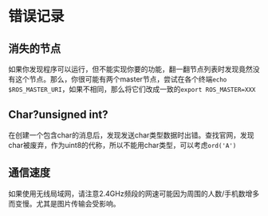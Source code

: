 # 错误记录

## 消失的节点

如果你发现程序可以运行，但不能实现你要的功能，翻一翻节点列表时发现竟然没有这个节点。那么，你很可能有两个master节点，尝试在各个终端`echo $ROS_MASTER_URI`，如果不相同，那么将它们改成一致的`export ROS_MASTER=XXX`

## Char?unsigned int?

在创建一个包含char的消息后，发现发送char类型数据时出错。查找官网，发现char被废弃，作为uint8的代称，所以不能用char类型，可以考虑`ord('A')`

## 通信速度
如果使用无线局域网，请注意2.4GHz频段的网速可能因为周围的人数/手机数增多而变慢。尤其是图片传输会受影响。
